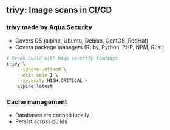 ## trivy: Image scans in CI/CD

### [trivy](https://github.com/aquasecurity/trivy) made by [Aqua Security](https://www.aquasec.com/)

- Covers OS (alpine, Ubuntu, Debian, CentOS, RedHat)
- Covers package managers (Ruby, Python, PHP, NPM, Rust)

```bash
# Break build with high severity findings
trivy \
    --ignore-unfixed \
    --exit-code 1 \
    --severity HIGH,CRITICAL \
    alpine:latest
```

### Cache management

- Databases are cached locally
- Persist across builds
